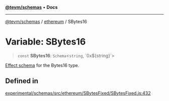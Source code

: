 [**@tevm/schemas**](../../README.md) • **Docs**

***

[@tevm/schemas](../../modules.md) / [ethereum](../README.md) / SBytes16

# Variable: SBytes16

> `const` **SBytes16**: `Schema`\<`string`, \`0x$\{string\}\`\>

[Effect schema](https://github.com/Effect-TS/schema) for the Bytes16 type.

## Defined in

[experimental/schemas/src/ethereum/SBytesFixed/SBytesFixed.js:432](https://github.com/evmts/tevm-monorepo/blob/main/experimental/schemas/src/ethereum/SBytesFixed/SBytesFixed.js#L432)
